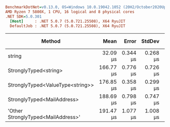 ``` ini

BenchmarkDotNet=v0.13.0, OS=Windows 10.0.19042.1052 (20H2/October2020Update)
AMD Ryzen 7 5800X, 1 CPU, 16 logical and 8 physical cores
.NET SDK=5.0.301
  [Host]     : .NET 5.0.7 (5.0.721.25508), X64 RyuJIT
  DefaultJob : .NET 5.0.7 (5.0.721.25508), X64 RyuJIT


```
|                             Method |      Mean |    Error |   StdDev | Ratio | RatioSD |  Gen 0 |  Gen 1 | Gen 2 | Allocated |
|----------------------------------- |----------:|---------:|---------:|------:|--------:|-------:|-------:|------:|----------:|
|                             string |  32.09 μs | 0.344 μs | 0.268 μs |  1.00 |    0.00 | 3.1433 | 0.5188 |     - |     52 KB |
|              StronglyTyped&lt;string&gt; | 166.77 μs | 0.776 μs | 0.726 μs |  5.19 |    0.06 | 5.3711 | 0.7324 |     - |     90 KB |
|   StronglyTyped&lt;ValueType&lt;string&gt;&gt; | 176.85 μs | 0.358 μs | 0.299 μs |  5.51 |    0.05 | 8.3008 | 0.9766 |     - |    137 KB |
|         StronglyTyped&lt;MailAddress&gt; | 188.69 μs | 0.798 μs | 0.747 μs |  5.88 |    0.05 | 9.5215 | 1.2207 |     - |    159 KB |
| &#39;Other StronglyTyped&lt;MailAddress&gt;&#39; | 191.47 μs | 1.077 μs | 1.008 μs |  5.97 |    0.05 | 9.5215 | 1.2207 |     - |    159 KB |
